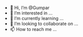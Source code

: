 - 👋 Hi, I’m @Gumpar
- 👀 I’m interested in ...
- 🌱 I’m currently learning ...
- 💞️ I’m looking to collaborate on ...
- 📫 How to reach me ...

<!---
Gumpar/Gumpar is a ✨ special ✨ repository because its `README.md` (this file) appears on your GitHub profile.
You can click the Preview link to take a look at your changes.
--->
